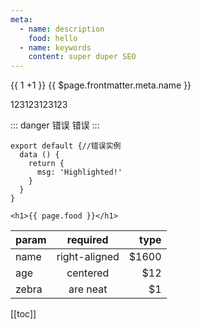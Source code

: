 ```yaml
---
meta:
  - name: description
    food: hello
  - name: keywords
    content: super duper SEO
---
```


{{ 1 +1 }}
{{ $page.frontmatter.meta.name }}

<div v-for="i in 5" v-text='i'></div>

<Btn label="确定" type="red"/>



<Toast :title="{text:'测试',back:'true'}" :show="true" cancelType='red'>
   <div>
        123123123123
   </div>
</Toast>

    
::: danger  错误
错误 
:::

``` js{1}
export default {//错误实例
  data () {
    return {
      msg: 'Highlighted!'
    }
  }
}
```


```
<h1>{{ page.food }}</h1>
```


| param     | required      | type  |
| --------- |:-------------:| -----:|
| name      | right-aligned | $1600 |
| age       | centered      |   $12 |
| zebra     | are neat      |    $1 |


[[toc]]
